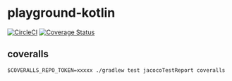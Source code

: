 # playground-kotlin
[![CircleCI](https://circleci.com/gh/hirokiokumura/playground-kotlin.svg?style=svg)](https://circleci.com/gh/hirokiokumura/playground-kotlin)
[![Coverage Status](https://coveralls.io/repos/github/hirokiokumura/playground-kotlin/badge.svg?branch=master)](https://coveralls.io/github/hirokiokumura/playground-kotlin?branch=master)

## coveralls
```
$COVERALLS_REPO_TOKEN=xxxxx ./gradlew test jacocoTestReport coveralls
```
